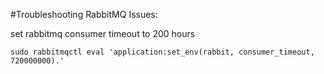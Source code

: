 #Troubleshooting RabbitMQ Issues: 

set rabbitmq consumer timeout to 200 hours
```
sudo rabbitmqctl eval 'application:set_env(rabbit, consumer_timeout, 720000000).'
```
